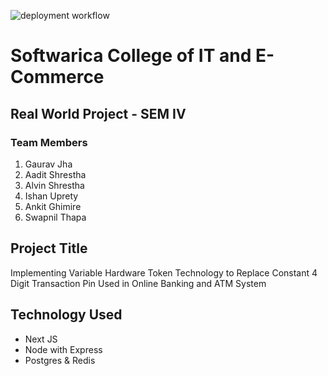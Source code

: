 ![deployment workflow](https://github.com/pyderator/hardware-token/actions/workflows/deploy.yml/badge.svg)

# Softwarica College of IT and E-Commerce

## Real World Project - SEM IV

### Team Members

1. Gaurav Jha
2. Aadit Shrestha
3. Alvin Shrestha
4. Ishan Uprety
5. Ankit Ghimire
6. Swapnil Thapa

## Project Title

Implementing Variable Hardware Token Technology to Replace Constant 4 Digit Transaction Pin Used in Online Banking and ATM System

## Technology Used

- Next JS
- Node with Express
- Postgres & Redis
